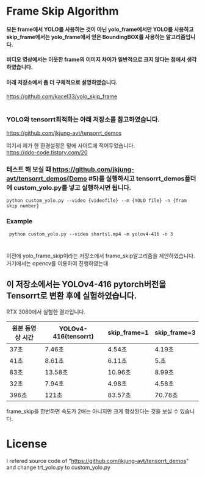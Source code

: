 # Frame Skip Algorithm
#### 모든 frame에서 YOLO를 사용하는 것이 아닌 yolo_frame에서만 YOLO를 사용하고 skip_frame에서는 yolo_frame에서 얻은 BoundingBOX를 사용하는 알고리즘입니다.
#### 비디오 영상에서는 이웃한 frame의 이미지 차이가 일반적으로 크지 않다는 점에서 생각하였습니다.  
#### 아래 저장소에서 좀 더 구체적으로 설명하였습니다.
https://github.com/kacel33/yolo_skip_frame
# 
### YOLO와 tensorrt최적화는 아래 저장소를 참고하였습니다.
https://github.com/jkjung-avt/tensorrt_demos

여기서 제가 한 환경설정은 밑에 사이트에 적어두었습니다.   
https://ddo-code.tistory.com/20

### 테스트 해 보실 때 https://github.com/jkjung-avt/tensorrt_demos(Demo #5)를 실행하시고 tensorrt_demos폴더에 custom_yolo.py를 넣고 실행하시면 됩니다.
``` 
python custom_yolo.py --video {videofile} --m {YOLO file} -n {fram skip number}
```

### Example
<pre><code> python custom_yolo.py --video shorts1.mp4 -m yolov4-416 -n 3</code></pre>

#  
이전에 yolo_frame_skip이라는 저장소에서 frame_skip알고리즘을 제안하였습니다.    
거기에서는 opencv를 이용하여 진행하였는데  
## 이 저장소에서는 YOLOv4-416 pytorch버전을 Tensorrt로 변환 후에 실험하였습니다.

RTX 3080에서 실험한 결과입니다.

|원본 동영상 시간|YOLOv4-416(tensorrt)|skip_frame=1|skip_frame=3|
|------|---|---|--|
|37초|7.46초|4.54초|4.19초|
|41초|8.61초|6.11초|5.초|
|83초|13.58초|10.96초|8.99초|
|32초|7.94초|4.98초|4.58초|
|396초|121초|83.57초|70.78초|

frame_skip을 한번하면 속도가 2배는 아니지만 크게 향상된다는 것을 보실 수 있습니다.


# License

I refered source code of "https://github.com/jkjung-avt/tensorrt_demos" and change trt_yolo.py to custom_yolo.py 